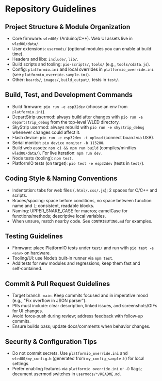 # Repository Guidelines

## Project Structure & Module Organization
- Core firmware: `wled00/` (Arduino/C++). Web UI assets live in `wled00/data/`.
- User extensions: `usermods/` (optional modules you can enable at build time).
- Headers and libs: `include/`, `lib/`.
- Build scripts and tooling: `pio-scripts/`, `tools/` (e.g., `tools/cdata.js`).
- Config: `platformio.ini` and local overrides in `platformio_override.ini` (see `platformio_override.sample.ini`).
- Other: `boards/`, `images/`, `build_output/`, tests in `test/`.

## Build, Test, and Development Commands
- Build firmware: `pio run -e esp32dev` (choose an env from `platformio.ini`).
- DepartStrip usermod: always build after changes with `pio run -e departstrip_debug` from the top-level WLED directory.
- SkyStrip usermod: always rebuild with `pio run -e skystrip_debug` whenever changes could affect it.
- Flash device: `pio run -e esp32dev -t upload` (connect board via USB).
- Serial monitor: `pio device monitor -b 115200`.
- Build web assets: `npm ci && npm run build` (compiles/minifies `wled00/data/`). For live iteration: `npm run dev`.
- Node tests (tooling): `npm test`.
- PlatformIO tests (on target): `pio test -e esp32dev` (tests in `test/`).

## Coding Style & Naming Conventions
- Indentation: tabs for web files (`.html/.css/.js`); 2 spaces for C/C++ and scripts.
- Braces/spacing: space before conditions, no space between function name and `(`; consistent, readable blocks.
- Naming: UPPER_SNAKE_CASE for macros; camelCase for functions/methods; descriptive local variables.
- When unsure, match nearby code. See `CONTRIBUTING.md` for examples.

## Testing Guidelines
- Firmware: place PlatformIO tests under `test/` and run with `pio test -e <env>` on hardware.
- Tooling/UI: use Node’s built‑in runner via `npm test`.
- Add tests for new modules and regressions; keep them fast and self‑contained.

## Commit & Pull Request Guidelines
- Target branch: `main`. Keep commits focused and in imperative mood (e.g., "Fix overflow in JSON parser").
- PRs must include: clear description, linked issues, and screenshots/GIFs for UI changes.
- Avoid force‑push during review; address feedback with follow‑up commits.
- Ensure builds pass; update docs/comments when behavior changes.

## Security & Configuration Tips
- Do not commit secrets. Use `platformio_override.ini` and `wled00/my_config.h` (generated from `my_config_sample.h`) for local settings.
- Prefer enabling features via `platformio_override.ini` or `-D` flags; document usermod switches in `usermods/*/README.md`.

